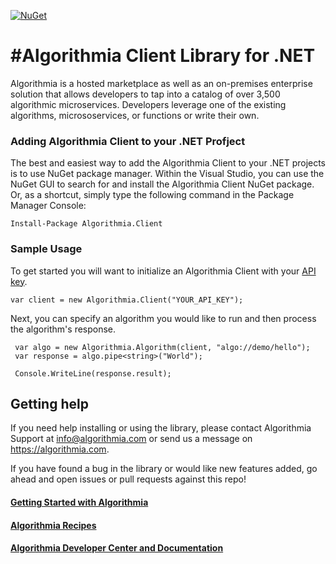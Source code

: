 [![NuGet](https://img.shields.io/nuget/v/Algorithmia.Client.svg)](https://www.nuget.org/packages/Algorithmia.Client)

#Algorithmia Client Library for .NET
===================================

Algorithmia is a hosted marketplace as well as an on-premises enterprise solution that allows developers to tap into a catalog of over 3,500 algorithmic microservices.  Developers leverage one of the existing algorithms, micrososervices, or functions or write their own.

### Adding Algorithmia Client to your .NET Profject
The best and easiest way to add the Algorithmia Client to your .NET projects is to use NuGet package manager.  Within the Visual Studio, you can use the NuGet GUI to search for and install the Algorithmia Client NuGet package.  Or, as a shortcut, simply type the following command in the Package Manager Console:

    Install-Package Algorithmia.Client

### Sample Usage

To get started you will want to initialize an Algorithmia Client with your [API key](https://algorithmia.com/developers/basics/customizing-api-keys/).

    var client = new Algorithmia.Client("YOUR_API_KEY");

Next, you can specify an algorithm you would like to run and then process the algorithm's response.

     var algo = new Algorithmia.Algorithm(client, "algo://demo/hello");
     var response = algo.pipe<string>("World");

     Console.WriteLine(response.result);

## Getting help

If you need help installing or using the library, please contact Algorithmia Support at info@algorithmia.com or send us a message on https://algorithmia.com.

If you have found a bug in the library or would like new features added, go ahead and open issues or pull requests against this repo!

#### [Getting Started with Algorithmia][0]
#### [Algorithmia Recipes][1]
#### [Algorithmia Developer Center and Documentation][2]

[0]: https://algorithmia.com/developers/getting-started/
[1]: https://algorithmia.com/developers/tutorials/recipes
[2]: https://algorithmia.com/developers/
